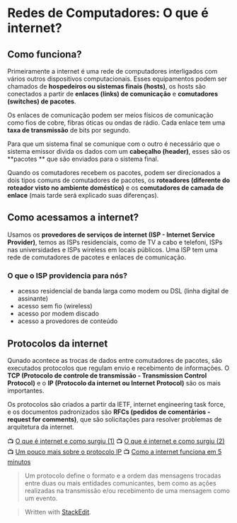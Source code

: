 ﻿# Redes de Computadores: O que é internet?

## Como funciona?

Primeiramente a internet é uma rede de computadores interligados com vários outros dispositivos computacionais. Esses equipamentos podem ser chamados de **hospedeiros ou sistemas finais (hosts)**, os hosts são conectados a partir de **enlaces (links) de comunicação**  e **comutadores (switches) de pacotes**.

Os enlaces de comunicação podem ser meios físicos de comunicação como fios de cobre, fibras óticas ou ondas de rádio. Cada enlace tem uma **taxa de transmissão** de bits por segundo.

Para que um sistema final se comunique com o outro é necessário que o sistema emissor divida os dados com um **cabeçalho (header)**, esses são os **pacotes ** que são enviados para o sistema final.

Quando os comutadores recebem os pacotes, podem ser direcionados a dois tipos comuns de comutadores de pacotes, os **roteadores (diferente do roteador visto no ambiente doméstico)** e os **comutadores de camada de enlace** (mais tarde será explicado suas diferenças).

## Como acessamos a internet?

Usamos os **provedores de serviços de internet (ISP - Internet Service Provider)**, temos as ISPs residenciais, como de TV a cabo e telefoni, ISPs nas universidades e ISPs wireless em locais públicos. Uma ISP tem uma rede de comutadores de pacotes e enlaces de comunicação.

### O que o ISP providencia para nós?

 - acesso residencial de banda larga como modem ou DSL (linha digital de assinante)
 - acesso sem fio (wireless)
 - acesso por modem discado
 - acesso a provedores de conteúdo 

## Protocolos da internet

Qunado acontece as trocas de dados entre comutadores de pacotes, são executados protocolos que regulam envio e recebimento de informações. O **TCP (Protocolo de controle de transmissão - Transmission Control Protocol)** e o **IP (Protocolo da internet ou Internet Protocol)** são os mais importantes.

Os protocolos são criados a partir da IETF, internet engineering task force, e os documentos padronizados são **RFCs (pedidos de comentários - request for comments)**, que são solicitações para resolver problemas de arquitetura da internet.

📺 [O que é internet e como surgiu (1)](https://youtu.be/Dxcc6ycZ73M)
📺 [O que é internet e como surgiu (2)](https://youtu.be/1UStbvRnwmQ)
📺 [Um pouco mais sobre o protocolo IP](https://youtu.be/HNQD0qJ0TC4)
📺 [Como a internet funciona em 5 minutos](https://youtu.be/7_LPdttKXPc)

> Um protocolo define o formato e a ordem das mensagens trocadas entre duas ou mais entidades comunicantes, bem como as ações realizadas na transmissão e/ou recebimento de uma mensagem como um evento.


> Written with [StackEdit](https://stackedit.io/).
